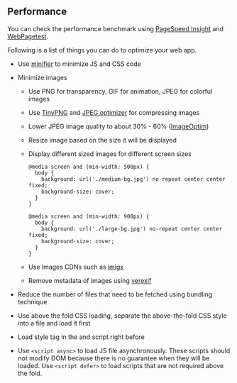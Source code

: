 ## Performance

You can check the performance benchmark using [PageSpeed Insight](https://developers.google.com/speed/pagespeed/insights/) and [WebPagetest](https://www.webpagetest.org/).

Following is a list of things you can do to optimize your web app.

- Use [minifier](https://www.minifier.org/) to minimize JS and CSS code

- Minimize images
  - Use PNG for transparency, GIF for animation, JPEG for colorful images
  - Use [TinyPNG](https://tinypng.com/) and [JPEG optimizer](http://jpeg-optimizer.com/) for compressing images
  - Lower JPEG image quality to about 30% - 60% ([ImageOptim](https://imageoptim.com/))
  - Resize image based on the size it will be displayed
  - Display different sized images for different screen sizes

    ```
    @media screen and (min-width: 500px) {
      body {
        background: url('./medium-bg.jpg') no-repeat center center fixed;
        background-size: cover;
      }
    }

    @media screen and (min-width: 900px) {
      body {
        background: url('./large-bg.jpg') no-repeat center center fixed;
        background-size: cover;
      }
    }
    ```

  - Use images CDNs such as [imigx](https://www.imgix.com/)
  - Remove metadata of images using [verexif](http://www.verexif.com/)

- Reduce the number of files that need to be fetched using bundling technique

- Use above the fold CSS loading, separate the above-the-fold CSS style into a file and load it first

- Load style tag in the <head> and script right before </body>

- Use `<script async>` to load JS file asynchronously. These scripts should not modify DOM because there is no guarantee when they will be loaded. Use `<script defer>` to load scripts that are not required above the fold.
